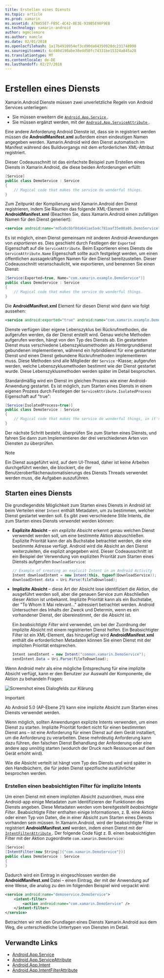 ```yaml
---
title: Erstellen eines Diensts
ms.topic: article
ms.prod: xamarin
ms.assetid: A78A55E7-FB5C-4C42-8E3E-939B5E98F9EB
ms.technology: xamarin-android
author: mgmclemore
ms.author: mamcle
ms.date: 02/01/2018
ms.openlocfilehash: 1a17b4910954ef3cd90da04350928dc231748998
ms.sourcegitcommit: 6cd40d190abe38edd50fc74331be15324a845a28
ms.translationtype: MT
ms.contentlocale: de-DE
ms.lasthandoff: 02/27/2018
---
```

# <a name="creating-a-service"></a>Erstellen eines Diensts

Xamarin.Android Dienste müssen zwei unverletzliche Regeln von Android Services unterliegen:

* Sie müssen erweitern die [ `Android.App.Service` ](https://developer.xamarin.com/api/type/Android.App.Service/).
* Sie müssen ergänzt werden, mit der [ `Android.App.ServiceAttribute` ](https://developer.xamarin.com/api/type/Android.App.ServiceAttribute/).

Eine andere Anforderung Android Dienste ist, dass sie in registriert werden müssen die **AndroidManifest.xml** außerdem einen eindeutigen Namen angegeben werden. Xamarin.Android wird den Dienst automatisch im Manifest während des Buildvorgangs mit dem erforderlichen XML-Attribut registriert.

Dieser Codeausschnitt ist das einfachste Beispiel zum Erstellen eines Diensts in Xamarin.Android, die diese beiden Anforderungen erfüllt:  

```csharp
[Service]
public class DemoService : Service
{
    // Magical code that makes the service do wonderful things.
}
```

Zum Zeitpunkt der Kompilierung wird Xamarin.Android den Dienst registrieren, indem Sie Räumen das folgende XML-Element in **AndroidManifest.xml** (Beachten Sie, dass Xamarin.Android einen zufälligen Namen für den Dienst generiert):

```xml
<service android:name="md5a0cbbf8da641ae5a4c781aaf35e00a86.DemoService" />
```

Es ist möglich, einen Dienst gemeinsam mit anderen Android-Anwendungen von _exportieren_ es. Dies geschieht durch Festlegen der `Exported` Eigenschaft auf die `ServiceAttribute`. Beim Exportieren eines Diensts die `ServiceAttribute.Name` Eigenschaft sollte auch festgelegt werden, um einen öffentlichen aussagekräftigen Namen für den Dienst bereitzustellen. Dieser Codeausschnitt veranschaulicht, wie exportieren, und benennen Sie einen Dienst:

```csharp
[Service(Exported=true, Name="com.xamarin.example.DemoService")]
public class DemoService : Service
{
    // Magical code that makes the service do wonderful things.
}
```

Die **AndroidManifest.xml** Element für diesen Dienst wird dann wie folgt aussehen:

```xml
<service android:exported="true" android:name="com.xamarin.example.DemoService" />
```

Dienste verfügen über eigene Lebenszyklus bei Rückrufmethoden, die aufgerufen werden, da der Dienst erstellt wird. Genau welche Methoden aufgerufen werden, hängt von den Typ des Diensts ab. Ein gestarteten Dienst muss verschiedene Lebenszyklusmethoden als Hintergrunddienst gebundenen implementieren, während ein hybriddienst für eine gestarteter Dienst und einen Dienst gebundene Rückrufmethoden implementieren muss. Diese Methoden sind alle Mitglieder der `Service` -Klasse; aufgerufen werden, welche Lebenszyklusmethoden bestimmt wie der Dienst gestartet wurde. Diese Lebenszyklusmethoden werden später im Detail besprochen.

Standardmäßig wird ein Dienst im gleichen Prozess wie einer Android-Anwendung gestartet. Es ist möglich, zum Starten eines Diensts in einem eigenen Prozess durch Festlegen der `ServiceAttribute.IsolatedProcess` Eigenschaft auf "true":

```csharp
[Service(IsolatedProcess=true)]
public class DemoService : Service
{
    // Magical code that makes the service do wonderful things, in it's own process!
}
```

Der nächste Schritt besteht, überprüfen Sie zum Starten eines Diensts, und fahren Sie dann zum Implementieren der drei verschiedenen Arten von Diensten zu überprüfen.

> [!NOTE]
> Ein Dienst ausgeführt wird, auf dem UI-Thread, daher ist keine Arbeiten durchgeführt werden, die blockiert, die der Benutzeroberflächenautomatisierungs des Diensts Threads verwendet werden muss, die Aufgaben auszuführen.

## <a name="starting-a-service"></a>Starten eines Diensts

Die grundlegendste Möglichkeit zum Starten eines Diensts in Android ist beim Verteilen einer `Intent` enthält Metadaten, um zu bestimmen, welcher Dienst gestartet werden soll. Es gibt zwei verschiedene Stile Intents, die zum Starten eines Diensts verwendet werden können:

-   **Explizite Absicht** &ndash; ein _explizite Absicht_ erkennt genau welchen Dienst verwendet werden soll, um eine bestimmte Aktion abzuschließen. Explizite Priorität kann der als Buchstabe betrachtet werden, die eine bestimmte Adresse verfügt. Android wird die Absicht an den Dienst weiterzuleiten, die explizit angegeben wird. Dieser Codeausschnitt ist ein Beispiel der Verwendung von expliziten Priorität zum Starten eines Diensts aufgerufen `DownloadService`:

    ```csharp
    // Example of creating an explicit Intent in an Android Activity
    Intent downloadIntent = new Intent(this, typeof(DownloadService));
    downloadIntent.data = Uri.Parse(fileToDownload);
    ```

-   **Implizite Absicht** &ndash; diese Art der Absicht lose identifiziert die Aktion, die ausgeführt werden soll, aber die genauen Service zum Abschließen dieser Aktion ist unbekannt. Implizite Priorität kann als ein Buchstabe, der "To Whom It Mai relevant..." adressiert betrachtet werden.
    Android Untersuchen des Inhalts der Zweck und Determin, wenn es ein vorhandener Dienst, der übereinstimmt, der die Absicht ist.

    Ein _beabsichtigte Filter_ wird verwendet, um bei der Zuordnung der implizite Absicht mit einem registrierten Dienst helfen. Ein Beabsichtigter Filter ist ein XML-Element, das hinzugefügt wird **AndroidManifest.xml** enthält die erforderlichen Metadaten können Sie einen Dienst mit der impliziten Priorität entsprechen.

    ```csharp
    Intent sendIntent = new Intent("common.xamarin.DemoService");
    sendIntent.Data = Uri.Parse(fileToDownload);
    ```

Wenn Android mehr als eine mögliche Entsprechung für eine implizite Absicht verfügt, kann er den Benutzer zur Auswahl der Komponente, die Aktion zu behandeln Fragen:

![Screenshot eines Dialogfelds zur Klärung](images/creating-a-service-01.png "Screenshot eines Dialogfelds zur Klärung")

> [!IMPORTANT]
> Ab Android 5.0 (AP-Ebene 21) kann eine implizite Absicht zum Starten eines Diensts verwendet werden.

Wenn möglich, sollten Anwendungen explizite Intents verwenden, um einen Dienst zu starten. Implizite Priorität fordert nicht für einen bestimmten Dienst ans &ndash; ist eine Anforderung für einen Dienst auf dem Gerät installiert, um die Anforderung zu verarbeiten. Diese mehrdeutig Anforderung kann dazu führen, den falschen Dienst Behandlung der Anforderung oder eine andere app unnötig starten (wodurch der Druck nach Ressourcen auf dem Gerät erhöht wird).

Wie die Absicht verteilt ist hängt vom Typ des Diensts und wird später in den Handbüchern, die für jeden Dienst spezifische ausführlicher besprochen werden.


### <a name="creating-an-intent-filter-for-implicit-intents"></a>Erstellen einen beabsichtigten Filter für implizite Intents

Um einen Dienst mit einem impliziten Absicht zuzuordnen, muss eine Android-app einige Metadaten zum Identifizieren der Funktionen des Diensts angeben. Diese Metadaten werden vom bereitgestellt _beabsichtigte Filter_. Beabsichtigte Filter enthalten einige Informationen, z. B. eine Aktion oder einen Typ von Daten, die in einer Absicht zum Starten eines Diensts vorhanden sein müssen. In Xamarin.Android, wird der beabsichtigte Filter in registriert **AndroidManifest.xml** werden, indem einen Dienst mit der [ `IntentFilterAttribute` ](https://developer.xamarin.com/api/type/Android.App.IntentFilterAttribute/). Der folgende Code fügt z. B. einen beabsichtigten Filter mit der Aktion zugeordnete `com.xamarin.DemoService`:

```csharp
[Service]
[IntentFilter(new String[]{"com.xamarin.DemoService"})]
public class DemoService : Service
{
}
```

Dadurch wird ein Eintrag in eingeschlossen werden die **AndroidManifest.xml** Datei &ndash; einen Eintrag, der mit der Anwendung auf eine Weise, die analog zu den im folgenden Beispiel wird verpackt wird:

```xml
<service android:name="demoservice.DemoService">
    <intent-filter>
        <action android:name="com.xamarin.DemoService" />
    </intent-filter>
</service>
```

Betrachten wir mit den Grundlagen eines Diensts Xamarin.Android aus dem Weg, die unterschiedliche Untertypen von Diensten im Detail.


## <a name="related-links"></a>Verwandte Links

- [Android.App.Service](https://developer.xamarin.com/api/type/Android.App.Service/)
- [Android.App.ServiceAttribute](https://developer.xamarin.com/api/type/Android.App.ServiceAttribute/)
- [Android.App.Intent](https://developer.xamarin.com/api/type/Android.Content.Intent/)
- [Android.App.IntentFilterAttribute](https://developer.xamarin.com/api/type/Android.App.IntentFilterAttribute/)

